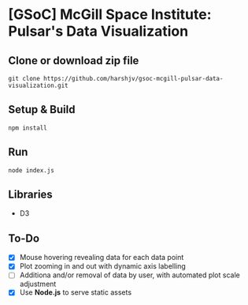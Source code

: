 # [GSoC] McGill Space Institute: Pulsar's Data Visualization


## Clone or download zip file

```
git clone https://github.com/harshjv/gsoc-mcgill-pulsar-data-visualization.git
```

## Setup & Build

```
npm install
```

## Run

```
node index.js
```

## Libraries

* D3

## To-Do

- [x] Mouse hovering revealing data for each data point
- [x] Plot zooming in and out with dynamic axis labelling
- [ ] Additiona and/or removal of data by user, with automated plot scale adjustment
- [x] Use **Node.js** to serve static assets
